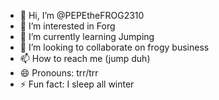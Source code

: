 - 👋 Hi, I’m @PEPEtheFROG2310
- 👀 I’m interested in Forg
- 🌱 I’m currently learning Jumping
- 💞️ I’m looking to collaborate on frogy business
- 📫 How to reach me (jump duh)
- 😄 Pronouns: trr/trr
- ⚡ Fun fact: I sleep all winter 

<!---
PEPEtheFROG2310/PEPEtheFROG2310 is a ✨ special ✨ repository because its `README.md` (this file) appears on your GitHub profile.
You can click the Preview link to take a look at your changes.
--->

